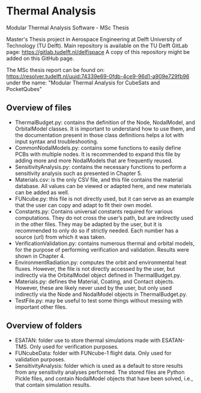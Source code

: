 # Thermal Analysis
Modular Thermal Analysis Software - MSc Thesis

Master's Thesis project in Aerospace Engineering at Delft University of Technology (TU Delft).
Main repository is available on the TU Delft GitLab page: https://gitlab.tudelft.nl/delfispace
A copy of this repository might be added on this GitHub page.

The MSc thesis report can be found on: https://resolver.tudelft.nl/uuid:74339e69-0fdb-4ce9-96d1-a909e729fb96
under the name: "Modular Thermal Analysis for CubeSats and PocketQubes"

## Overview of files
- ThermalBudget.py: contains the definition of the Node, NodalModel, and OrbitalModel classes. It is important to understand how to use them, and the documentation present in those class definitions helps a lot with input syntax and troubleshooting.
- CommonNodalModels.py: contains some functions to easily define PCBs with multiple nodes. It is recommended to expand this file by adding more and more NodalModels that are frequently reused.
- SensitivityAnalysis.py: contains the necessary functions to perform a sensitivity analysis such as presented in Chapter 5.
- Materials.csv: is the only CSV file, and this file contains the material database. All values can be viewed or adapted here, and new materials can be added as well.
- FUNcube.py: this file is not directly used, but it can serve as an example that the user can copy and adapt to fit their own model.
- Constants.py: Contains universal constants required for various computations. They do not cross the user’s path, but are indirectly used in the other files. They may be adapted by the user, but it is recommended to only do so if strictly needed. Each number has a source (url) from which it was taken.
- VerificationValidation.py: contains numerous thermal and orbital models, for the purpose of performing verification and validation. Results were shown in Chapter 4.
- EnvironmentRadiation.py: computes the orbit and environmental heat fluxes. However, the file is not directly accessed by the user, but indirectly via the OrbitalModel object defined in ThermalBudget.py.
- Materials.py: defines the Material, Coating, and Contact objects. However, these are likely never used by the user, but only used indirectly via the Node and NodalModel objects in ThermalBudget.py.
- TestFile.py: may be useful to test some things without messing with important other files.

## Overview of folders
- ESATAN: folder use to store thermal simulations made with ESATAN-TMS. Only used for verification purposes.
- FUNcubeData: folder with FUNcube-1 flight data. Only used for validation purposes.
- SensitivityAnalysis: folder which is used as a default to store results from any sensitivity analyses performed. The stored files are Python Pickle files, and contain NodalModel objects that have been solved, i.e., that contain simulation results.
